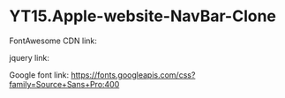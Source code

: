 # YT15.Apple-website-NavBar-Clone

FontAwesome CDN link: 	<link href="https://stackpath.bootstrapcdn.com/font-awesome/4.7.0/css/font-awesome.min.css" rel="stylesheet" integrity="sha384-wvfXpqpZZVQGK6TAh5PVlGOfQNHSoD2xbE+QkPxCAFlNEevoEH3Sl0sibVcOQVnN" crossorigin="anonymous">

jquery link: <script
                src="https://code.jquery.com/jquery-3.4.1.js"
                integrity="sha256-WpOohJOqMqqyKL9FccASB9O0KwACQJpFTUBLTYOVvVU="
                crossorigin="anonymous">
            </script>

Google font link:  https://fonts.googleapis.com/css?family=Source+Sans+Pro:400
